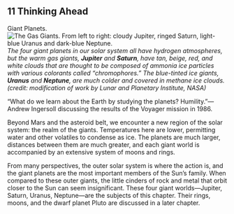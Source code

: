 ##  11 Thinking Ahead 

Giant Planets. ![The Gas Giants. From left to right: cloudy Jupiter, ringed Saturn, light-blue Uranus and dark-blue Neptune.][1] _The four giant planets in our solar system all have hydrogen atmospheres, but the warm gas giants, **Jupiter** and **Saturn**, have tan, beige, red, and white clouds that are thought to be composed of ammonia ice particles with various colorants called “chromophores.” The blue-tinted ice giants, **Uranus** and **Neptune**, are much colder and covered in methane ice clouds. (credit: modification of work by Lunar and Planetary Institute, NASA)_

“What do we learn about the Earth by studying the planets? Humility.”—Andrew Ingersoll discussing the results of the Voyager mission in 1986.

Beyond Mars and the asteroid belt, we encounter a new region of the solar system: the realm of the giants. Temperatures here are lower, permitting water and other volatiles to condense as ice. The planets are much larger, distances between them are much greater, and each giant world is accompanied by an extensive system of moons and rings.

From many perspectives, the outer solar system is where the action is, and the giant planets are the most important members of the Sun’s family. When compared to these outer giants, the little cinders of rock and metal that orbit closer to the Sun can seem insignificant. These four giant worlds—Jupiter, Saturn, Uranus, Neptune—are the subjects of this chapter. Their rings, moons, and the dwarf planet Pluto are discussed in a later chapter.

   [1]: https://cnx.org/resources/e9728e4efd52f9767f4c21aad9afbae1b581842b/OSC_Astro_11_00_GiantPlan.jpg

